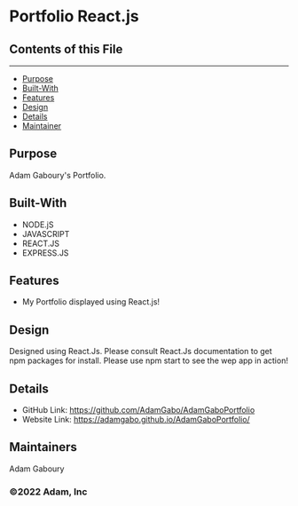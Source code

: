 
# Portfolio React.js

## Contents of this File 
---------------------
 - [Purpose](#Purpose)
 - [Built-With](#Built-With)
 - [Features](#Features)
 - [Design](#Design)
 - [Details](#Details)  
 - [Maintainer](#Maintainer)

## Purpose
Adam Gaboury's Portfolio. 

## Built-With
* NODE.jS
* JAVASCRIPT
* REACT.JS
* EXPRESS.JS 


## Features
* My Portfolio displayed using React.js! 

## Design
Designed using React.Js. Please consult React.Js documentation to get npm packages for install. Please use npm start to see the wep app in action! 

## Details
* GitHub Link: https://github.com/AdamGabo/AdamGaboPortfolio
* Website Link: https://adamgabo.github.io/AdamGaboPortfolio/

## Maintainers 
Adam Gaboury

### ©️2022 Adam, Inc 